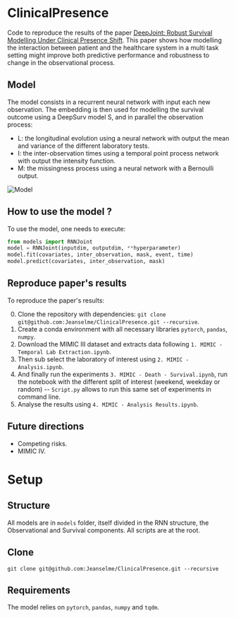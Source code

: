 # ClinicalPresence
Code to reproduce the results of the paper [DeepJoint: Robust Survival Modelling Under Clinical Presence Shift](http://arxiv.org/abs/2205.13481). This paper shows how modelling the interaction between patient and the healthcare system in a multi task setting might improve both predictive performance and robustness to change in the observational process.

## Model
The model consists in a recurrent neural network with input each new observation. The embedding is then used for modelling the survival outcome using a DeepSurv model S, and in parallel the observation process:
- L: the longitudinal evolution using a neural network with output the mean and variance of the different laboratory tests.
- I: the inter-observation times using a temporal point process network with output the intensity function.
- M: the missingness process using a neural network with a Bernoulli output.

![Model](./images/model.png)

## How to use the model ?
To use the model, one needs to execute:
```python
from models import RNNJoint
model = RNNJoint(inputdim, outputdim, **hyperparameter)
model.fit(covariates, inter_observation, mask, event, time)
model.predict(covariates, inter_observation, mask)
```

## Reproduce paper's results
To reproduce the paper's results:

0. Clone the repository with dependencies: `git clone git@github.com:Jeanselme/ClinicalPresence.git --recursive`.
1. Create a conda environment with all necessary libraries `pytorch`, `pandas`, `numpy`.
2. Download the MIMIC III dataset and extracts data following `1. MIMIC - Temporal Lab Extraction.ipynb`.
3. Then sub select the laboratory of interest using `2. MIMIC - Analysis.ipynb`.
4. And finally run the experiments `3. MIMIC - Death - Survival.ipynb`, run the notebook with the different split of interest (weekend, weekday or random) -- `Script.py` allows to run this same set of experiments in command line.
5. Analyse the results using `4. MIMIC - Analysis Results.ipynb`.
## Future directions
- Competing risks.
- MIMIC IV.

# Setup
## Structure
All models are in `models` folder, itself divided in the RNN structure, the Observational and Survival components. All scripts are at the root.

## Clone
```
git clone git@github.com:Jeanselme/ClinicalPresence.git --recursive
```

## Requirements
The model relies on `pytorch`, `pandas`, `numpy` and `tqdm`.  
